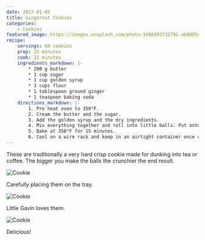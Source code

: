 ```yaml
---
date: 2017-01-05
title: Gingernut Cookies
categories:
    - Cookies
featured_image: https://images.unsplash.com/photo-1486893732792-ab0085cb2d43?w=1560&h=940&fit=crop
recipe:
    servings: 60 cookies 
    prep: 15 minutes 
    cook: 15 minutes 
    ingredients_markdown: |-
        * 200 g butter
        * 1 cup sugar
        * 1 cup golden syrup
        * 3 cups flour
        * 1 tablespoon ground ginger
        * 1 teaspoon baking soda 
    directions_markdown: |-
        1. Pre heat oven to 350°F.
        2. Cream the butter and the sugar.
        3. Add the golden syrup and the dry ingredients.
        4. Mix everything together and roll into little balls. Put onto a greased baking tray, pressing the balls down very slightly with a fork.
        5. Bake at 350°F for 15 minutes.
        6. Cool on a wire rack and keep in an airtight container once cold.
---
```

These are traditionally a very hard crisp cookie made for dunking into tea or coffee. The bigger you make the balls the crunchier the end result.

![Cookie](https://source.unsplash.com/euGck1ifvp0)

Carefully placing them on the tray.

![Cookie](https://source.unsplash.com/RUPPakds28k)

Little Gavin loves them.

![Cookie](https://source.unsplash.com/YnrSLOAjOEA)

Delicious!